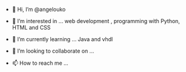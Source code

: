 - 👋 Hi, I’m @angelouko
- 👀 I’m interested in ...
web development , programming with Python, HTML and CSS
- 🌱 I’m currently learning ...
Java and vhdl
- 💞️ I’m looking to collaborate on ...

- 📫 How to reach me ...

<!---
angelouko/angelouko is a ✨ special ✨ repository because its `README.md` (this file) appears on your GitHub profile.
You can click the Preview link to take a look at your changes.
--->
